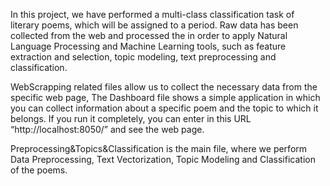 In this project, we have performed a multi-class classification task of literary poems, which will be assigned to a period. 
Raw data has been collected from the web and processed the in order to apply Natural Language Processing and Machine Learning tools, such as feature extraction and selection, topic modeling, text preprocessing and classification.

WebScrapping related files allow us to collect the necessary data from the specific web page, 
The Dashboard file shows a simple application in which you can collect information about a specific poem and the topic to which it belongs. 
If you run it completely, you can enter in this URL “http://localhost:8050/” and see the web page.   

Preprocessing&Topics&Classification is the main file, where we perform Data Preprocessing, Text Vectorization, Topic Modeling and Classification of the poems. 

